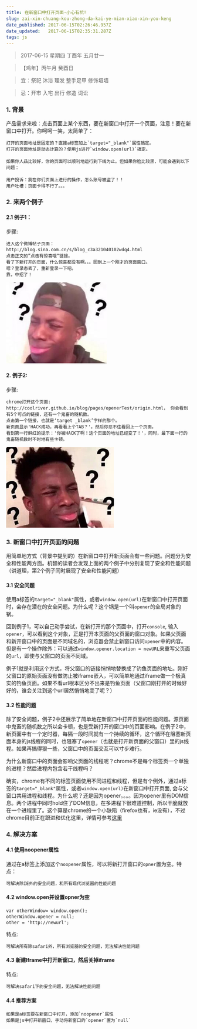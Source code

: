 ```yaml
---
title: 在新窗口中打开页面-小心有坑!
slug: zai-xin-chuang-kou-zhong-da-kai-ye-mian-xiao-xin-you-keng
date_published: 2017-06-15T02:26:46.957Z
date_updated:   2017-06-15T02:35:31.287Z
tags: js
---
```


> 2017-06-15 星期四 丁酉年 五月廿一

>【鸡年】丙午月 癸酉日

> 宜：祭祀 沐浴 理发 整手足甲 修饰垣墙

> 忌：开市 入宅 出行 修造 词讼

### 1. 背景

产品需求来啦：点击页面上某个东西，要在新窗口中打开一个页面，注意！要在新窗口中打开。你呵呵一笑，太简单了：

    
    打开的页面地址是固定的？直接a标签加上`target="_blank"`属性搞定。
    打开的页面地址是动态计算的？使用js进行`window.open(url)`搞定。

    如果你人品比较好，你的页面可以顺利地运行到下线为止。但如果你脸比较黑，可能会遇到以下问题：

    用户投诉：我在你们页面上进行的操作，怎么账号被盗了！！
    用户吐槽：页面卡得不行了。。。

### 2. 来两个例子

#### 2.1 例子1：

步骤:

    进入这个微博帖子页面： http://blog.sina.com.cn/s/blog_c3a321040102wdq4.html
    点击正文的”点击有惊喜哦“链接。
    看了下新打开的页面，什么惊喜都没有啊。。。回到上一个刚才的页面窗口。
    嗯？登录态丢了，重新登录一下吧。
    靠，中招了！

![](/content/images/2017/06/FqeVN2UDSOFoWnoQKGKaNbmnS6JG.jpg)

#### 2. 例子2:

步骤: 

    chrome打开这个页面: http://coolriver.github.io/blog/pages/openerTest/origin.html， 你会看到有5个可点的链接，还有一个鬼畜的随机数。
    点击第一个链接，也就是‘target _blank’字样的那个。
    新页面显示'HACK成功，再看看上个TAB？'。然后你忍不住看回上一个页面。
    看到第一行鲜红的提示：'你被HACK了啊！这个页面的地址已经变了！'，同时，最下面一行的鬼畜随机数时不时地有些卡顿。

![](/content/images/2017/06/FosHfvG85WRwz9MsdeAv-1GpIK6S.jpg)

### 3. 新窗口中打开页面的问题

用简单地方式（背景中提到的）在新窗口中打开新页面会有一些问题。问题分为安全和性能两方面。机智的读者会发现上面的两个例子中分别复现了安全和性能问题（讲道理，第2个例子同时展现了安全和性能问题） 

#### 3.1 安全问题

使用a标签的`target="_blank"`属性，或者`window.open(url)`在新窗口中打开页面时，会存在潜在的安全问题。为什么呢？这个锅是一个叫`opener`的全局对象的锅。

回到例子1，可以自己动手尝试，在新打开的那个页面中，打开`console`, 输入`opener`，可以看到这个对象，正是打开本页面的父页面的窗口对象。如果父页面和新开窗口中的页面是不同域名的，浏览器会禁止新窗口访问`opener`中的内容。但是有一个操作除外：可以通过`window.opener.location = newURL`来重写父页面的`url`，即使与父窗口的页面不同域。

例子1就是利用这个方式，将父窗口的链接悄悄地替换成了钓鱼页面的地址。刚好父窗口的原始页面没有做防止被iframe嵌入，可以简单地通过iframe做一个极真实的钓鱼页面。如果不看url根本区分不出来是钓鱼页面（父窗口刚打开的时候好好的，谁会关注到这个url居然悄悄地变了呢？） 

#### 3.2 性能问题

除了安全问题，例子2中还展示了简单地在新窗口中打开页面的性能问题。源页面中鬼畜的随机数之所以会卡顿，也是受新打开的窗口中的页面影响。在例子2中，新页面中有一个定时器，每隔一段时间就有一个持续的循环，这个循环在阻塞新页面本身的js线程的同时，也阻塞了`opener`（也就是打开新页面的父窗口）里的js线程。如果再搞得狠一些，父窗口中的页面交互可以寸步难行。

为什么新窗口中的页面会影响父页面的线程呢？chrome不是每个标签页一个单独的进程？然后进程内包含若干线程吗？

确实，chrome有不同的标签页面使用不同进程和线程，但是有个例外，通过a标签的`target="_blank"`属性，或者`window.open(url)`在新窗口中打开页面, 会与父窗口共用进程和线程。为什么呢？还是因为opener。。。。因为opener里有DOM信息。两个进程中同时hold住了DOM信息，在多进程下很难道控制，所以干脆就放在一个进程里了。这个算是chrome的一个小缺陷（firefox也有，ie没有），不过chrome目前正在跟进和优化这里，详情可参考[这里](http://www.chromium.org/developers/design-documents/site-isolation)

### 4. 解决方案

#### 4.1 使用noopener属性

通过在a标签上添加这个`noopener`属性，可以将新打开窗口的`opner`置为空。特点：

    可解决除IE外的安全问题，和所有现代浏览器的性能问题

#### 4.2 window.open并设置opner为空

```
var otherWindow= window.open();
otherWindow.opener = null;
other = 'http://newurl';
```

特点:

    可解决所有除safari外，所有浏览器的安全问题，无法解决性能问题

#### 4.3 新建Iframe中打开新窗口，然后关掉iframe

特点:

    可解决safari下的安全问题，无法解决性能问题

#### 4.4 推荐方案

     
    如果是a标签要在新窗口中打开，添加`noopener`属性
    如果是js中打开新窗口，手动将新窗口的`opener`置为`null`

